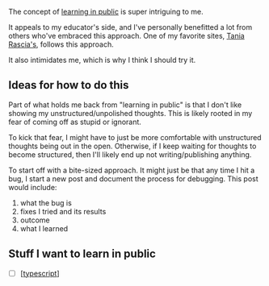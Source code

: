 The concept of [learning in
public](https://www.swyx.io/writing/learn-in-public/) is super intriguing to me.

It appeals to my educator's side, and I've personally benefitted a lot from
others who've embraced this approach. One of my favorite sites, [Tania
Rascia's](https://www.taniarascia.com/), follows this approach.

It also intimidates me, which is why I think I should try it.

## Ideas for how to do this

Part of what holds me back from "learning in public" is that I don't like
showing my unstructured/unpolished thoughts. This is likely rooted in my fear of
coming off as stupid or ignorant.

To kick that fear, I might have to just be more comfortable with unstructured
thoughts being out in the open. Otherwise, if I keep waiting for thoughts to
become structured, then I'll likely end up not writing/publishing anything.

To start off with a bite-sized approach. It might just be that any time I hit a
bug, I start a new post and document the process for debugging. This post would
include:

1. what the bug is
2. fixes I tried and its results
3. outcome
4. what I learned

## Stuff I want to learn in public

- [ ] [[typescript]]

[//begin]: # "Autogenerated link references for markdown compatibility"
[typescript]: typescript "Typescript"
[//end]: # "Autogenerated link references"
